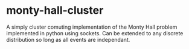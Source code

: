 # monty-hall-cluster
A simply cluster comuting implementation of the Monty Hall problem implemented in python using sockets.
Can be extended to any discrete distribution so long as all events are independant.
